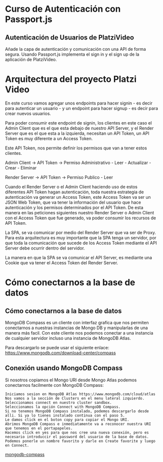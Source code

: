 # Curso de Autenticación con Passport.js

## Autenticación de Usuarios de PlatziVideo

Añade la capa de autenticación y comunicación con una API de forma segura. Usando Passport.js implementa el sign in y el sign up de la aplicación de PlatziVideo.

# Arquitectura del proyecto Platzi Video

En este curso vamos agregar unos endpoints para hacer signin - es decir para autenticar un usuario - y un endpoint para hacer signup - es decir para crear nuevos usuarios.

Para poder consumir este endpoint de signin, los clientes en este caso el Admin Client que es el que esta debajo de nuestro API Server, y el Render Server que es el que esta a la izquierda, necesitan un API Token, un API Token es muy diferente a un Access Token.

Este API Token, nos permite definir los permisos que van a tener estos clientes.

Admin Client -> API Token -> Permiso Administrativo
        - Leer 
        - Actualizar
        - Crear
        - Eliminar

Render Server -> API Token -> Permiso Publico
        - Leer

Cuando el Render Server o el Admin Client haciendo uso de estos diferentes API Token hagan autenticación, toda nuestra estrategia de autenticación va generar un Access Token, este Access Token va ser un JSON Web Token, que va tener la información del usuario que hace autenticación y los permisos determinados por el API Token.
De esta manera en las peticiones siguientes nuestro Render Server o Admin Client con el Access Token que fue generado, va poder consumir los recursos de API Token.

La SPA, se va comunicar por medio del Render Server que va ser de Proxy. Para esta arquitectura es muy importante que la SPA tenga un servidor, por que toda la comunicación que sucede de los Access Token mediante el API Server debe ocurrir dentro del servidor.

La manera en que la SPA se va comunicar el API Server, es mediante una Cookie que va tener el Access Token del Render Server.

# Cómo conectarnos a la base de datos

## Cómo conectarnos a la base de datos

MongoDB Compass es un cliente con interfaz grafica que nos permiten conectarnos a nuestras instancias de Mongo DB y manipularlas de una manera más facil. Con este cliente nos podemos conectar a una instancia de cualquier servidor incluso una instancia de MongoDB Atlas.

Para descargarlo se puede usar el siguiente enlace: https://www.mongodb.com/download-center/compass

## Conexión usando MongoDB Compass

Si nosotros copiamos el Mongo URI desde Mongo Atlas podemos conectarnos facilmente con MongoDB Compass:

    Iniciamos sesion en MongoDB Atlas https://www.mongodb.com/cloud/atlas
    Nos vamos a la sección de Clusters en el menu lateral izquierdo.
    Seleccionamos connect en nuestro cluster sandbox.
    Seleccionamos la opción Connect with MongoDB Compass.
    Si no tenemos MongoDB Compass instalado, podemos descargarlo desde alli. Si ya lo tienes instalado continua con el paso 5.
    Le damos click en el boton copy para copiar el Mongo URI.
    Abrimos MongoDB Compass e inmediatamente va a reconocer nuestra URI que tenemos en el portapapeles.
    Hacemos click en yes para que nos cree una nueva conexión, pero es necesario introduccir el password del usuario de la base de datos.
    Podemos ponerle un nombre favorito y darle en Create favorite y luego en Connect.

[mongodb-compass](/documentation/images/mongodb-compass.jpgmongodb-compass.png)
